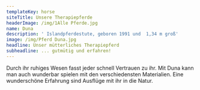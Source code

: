 ```yaml
---
templateKey: horse
siteTitle: Unsere Therapiepferde
headerImage: /img/1Alle Pferde.jpg
name: Duna
description: ' Islandpferdestute, geboren 1991 und  1,34 m groß'
image: /img/Pferd Duna.jpg
headline: Unser mütterliches Therapiepferd
subheadline: ... gutmütig und erfahren!
---
```

Durch ihr ruhiges Wesen fasst jeder schnell Vertrauen zu ihr. Mit Duna kann man auch wunderbar spielen mit den verschiedensten Materialien. Eine wunderschöne Erfahrung sind Ausflüge mit ihr in die Natur.
